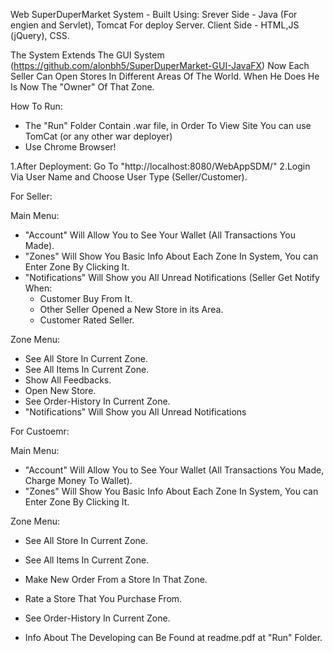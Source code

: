 Web SuperDuperMarket System - Built Using:
Srever Side - Java (For engien and Servlet), Tomcat For deploy Server.
Client Side - HTML,JS (jQuery), CSS.

The System Extends The GUI System (https://github.com/alonbh5/SuperDuperMarket-GUI-JavaFX) 
Now Each Seller Can Open Stores In Different Areas Of The World. When He Does He Is Now The "Owner" Of That Zone.

How To Run:

* The "Run" Folder Contain .war file, in Order To View Site You can use TomCat (or any other war deployer)
* Use Chrome Browser! 

1.After Deployment: Go To "http://localhost:8080/WebAppSDM/"
2.Login Via User Name and Choose User Type (Seller/Customer).

For Seller:

Main Menu: 
* "Account" Will Allow You to See Your Wallet (All Transactions You Made).
* "Zones" Will Show You Basic Info About Each Zone In System, You can Enter Zone By Clicking It.
* "Notifications" Will Show you All Unread Notifications 
  (Seller Get Notify When:
  - Customer Buy From It.
  - Other Seller Opened a New Store in its Area.
  - Customer Rated Seller.
  
Zone Menu:
* See All Store In Current Zone.
* See All Items In Current Zone.
* Show All Feedbacks.
* Open New Store.
* See Order-History In Current Zone.
* "Notifications" Will Show you All Unread Notifications 

For Custoemr:

Main Menu: 
* "Account" Will Allow You to See Your Wallet (All Transactions You Made, Charge Money To Wallet).
* "Zones" Will Show You Basic Info About Each Zone In System, You can Enter Zone By Clicking It.

Zone Menu:
* See All Store In Current Zone.
* See All Items In Current Zone.
* Make New Order From a Store In That Zone.
* Rate a Store That You Purchase From.
* See Order-History In Current Zone.


* Info About The Developing can Be Found at readme.pdf at "Run" Folder.
